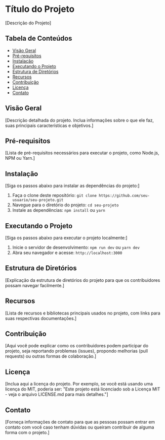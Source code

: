 # Título do Projeto

[Descrição do Projeto]

## Tabela de Conteúdos

- [Visão Geral](#visão-geral)
- [Pré-requisitos](#pré-requisitos)
- [Instalação](#instalação)
- [Executando o Projeto](#executando-o-projeto)
- [Estrutura de Diretórios](#estrutura-de-diretórios)
- [Recursos](#recursos)
- [Contribuição](#contribuição)
- [Licença](#licença)
- [Contato](#contato)

## Visão Geral

[Descrição detalhada do projeto. Inclua informações sobre o que ele faz, suas principais características e objetivos.]

## Pré-requisitos

[Lista de pré-requisitos necessários para executar o projeto, como Node.js, NPM ou Yarn.]

## Instalação

[Siga os passos abaixo para instalar as dependências do projeto:]

1. Faça o clone deste repositório: `git clone https://github.com/seu-usuario/seu-projeto.git`
2. Navegue para o diretório do projeto: `cd seu-projeto`
3. Instale as dependências: `npm install` ou `yarn`

## Executando o Projeto

[Siga os passos abaixo para executar o projeto localmente:]

1. Inicie o servidor de desenvolvimento: `npm run dev` ou `yarn dev`
2. Abra seu navegador e acesse: `http://localhost:3000`

## Estrutura de Diretórios

[Explicação da estrutura de diretórios do projeto para que os contribuidores possam navegar facilmente.]

## Recursos

[Lista de recursos e bibliotecas principais usados no projeto, com links para suas respectivas documentações.]

## Contribuição

[Aqui você pode explicar como os contribuidores podem participar do projeto, seja reportando problemas (issues), propondo melhorias (pull requests) ou outras formas de colaboração.]

## Licença

[Inclua aqui a licença do projeto. Por exemplo, se você está usando uma licença do MIT, poderia ser: "Este projeto está licenciado sob a Licença MIT - veja o arquivo LICENSE.md para mais detalhes."]

## Contato

[Forneça informações de contato para que as pessoas possam entrar em contato com você caso tenham dúvidas ou queiram contribuir de alguma forma com o projeto.]

